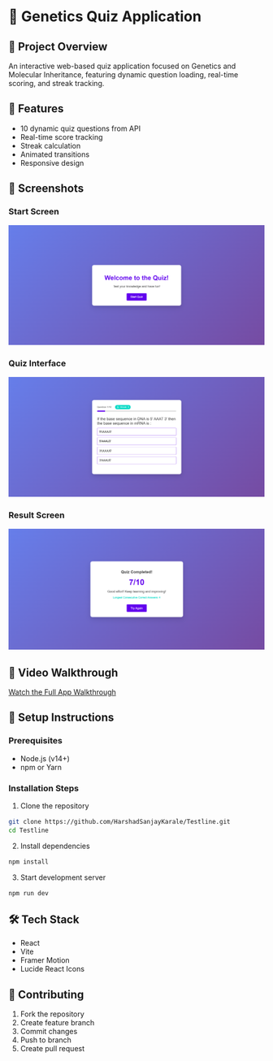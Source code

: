# 🧬 Genetics Quiz Application

## 📝 Project Overview
An interactive web-based quiz application focused on Genetics and Molecular Inheritance, featuring dynamic question loading, real-time scoring, and streak tracking.

## 🚀 Features
- 10 dynamic quiz questions from API
- Real-time score tracking
- Streak calculation
- Animated transitions
- Responsive design

## 📸 Screenshots

### Start Screen
![Start Screen](screenshots/start-screen.png)

### Quiz Interface
![Quiz Interface](screenshots/quiz-interface.png)

### Result Screen
![Result Screen](screenshots/result-screen.png)

## 🎥 Video Walkthrough
[Watch the Full App Walkthrough](https://www.youtube.com/watch?v=J8ksiGReJ2w)

## 🔧 Setup Instructions

### Prerequisites
- Node.js (v14+)
- npm or Yarn

### Installation Steps
1. Clone the repository
```bash
git clone https://github.com/HarshadSanjayKarale/Testline.git
cd Testline
```

2. Install dependencies
```bash
npm install
```

3. Start development server
```bash
npm run dev
```

## 🛠 Tech Stack
- React
- Vite
- Framer Motion
- Lucide React Icons


## 🤝 Contributing
1. Fork the repository
2. Create feature branch
3. Commit changes
4. Push to branch
5. Create pull request
